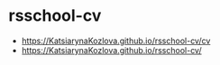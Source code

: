 # rsschool-cv
* https://KatsiarynaKozlova.github.io/rsschool-cv/cv
* https://KatsiarynaKozlova.github.io/rsschool-cv/
